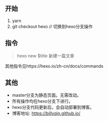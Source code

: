 ## 开始
1. yarn
2. git checkout hexo // 切换到hexo分支操作

## 指令
> hexo new $title
  新建一篇文章

其他指令见https://hexo.io/zh-cn/docs/commands

## 其他
* master分支为静态页面。无需改动。
* 所有操作均在hexo分支下进行。
* hexo分支代码更新后，会自动部署到博客。
* 博客地址: https://billyqin.github.io/